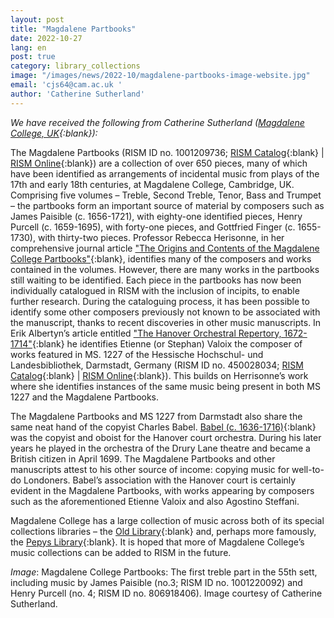 ```yaml
---
layout: post
title: "Magdalene Partbooks"
date: 2022-10-27
lang: en
post: true
category: library_collections
image: "/images/news/2022-10/magdalene-partbooks-image-website.jpg"
email: 'cjs64@cam.ac.uk '
author: 'Catherine Sutherland'
---
```


_We have received the following from Catherine Sutherland ([Magdalene College, UK](https://www.magd.cam.ac.uk/){:blank}):_  

The Magdalene Partbooks (RISM ID no. 1001209736; [RISM Catalog](https://opac.rism.info/search?id=1001209736&View=rism){:blank} \| [RISM Online](https://rism.online/sources/1001209736){:blank}) are a collection of over 650 pieces, many of which have been identified as arrangements of incidental music from plays of the 17th and early 18th centuries, at Magdalene College, Cambridge, UK. Comprising five volumes – Treble, Second Treble, Tenor, Bass and Trumpet – the partbooks form an important source of material by composers such as James Paisible (c. 1656-1721), with eighty-one identified pieces, Henry Purcell (c. 1659-1695), with forty-one pieces, and Gottfried Finger (c. 1655-1730), with thirty-two pieces. Professor Rebecca Herisonne, in her comprehensive journal article ["The Origins and Contents of the Magdalene College Partbooks"](https://opac.rism.info/search?id=lit50006997&View=rism){:blank}, identifies many of the composers and works contained in the volumes.
However, there are many works in the partbooks still waiting to be identified. Each piece in the partbooks has now been individually catalogued in RISM with the inclusion of incipits, to enable further research. During the cataloguing process, it has been possible to identify some other composers previously not known to be associated with the manuscript, thanks to recent discoveries in other music manuscripts. In Erik Albertyn’s article entitled ["The Hanover Orchestral Repertory, 1672-1714"](https://opac.rism.info/metaopac/search?View=rism&id=lit30027814&View=rism){:blank} he identifies Etienne (or Stephan) Valoix the composer of works featured in MS. 1227 of the Hessische Hochschul- und Landesbibliothek, Darmstadt, Germany (RISM ID no. 450028034; [RISM Catalog](https://opac.rism.info/search?id=450028034&View=rism){:blank} \| [RISM Online](https://rism.online/sources/450028034){:blank}). This builds on Herrisonne’s work where she identifies instances of the same music being present in both MS 1227 and the Magdalene Partbooks.  

The Magdalene Partbooks and MS 1227 from Darmstadt also share the same neat hand of the copyist Charles Babel. [Babel (c. 1636-1716)](http://www.instantharmony.net/Music/babel-recorder-manuscripts.pdf){:blank} was the copyist and oboist for the Hanover court orchestra. During his later years he played in the orchestra of the Drury Lane theatre and became a British citizen in April 1699. The Magdalene Partbooks and other manuscripts attest to his other source of income: copying music for well-to-do Londoners.  Babel’s association with the Hanover court is certainly evident in the Magdalene Partbooks, with works appearing by composers such as the aforementioned Etienne Valoix and also Agostino Steffani.  

Magdalene College has a large collection of music across both of its special collections libraries – the [Old Library](https://www.magd.cam.ac.uk/old-library-and-archives){:blank} and, perhaps more famously, the [Pepys Library](https://www.magd.cam.ac.uk/pepys){:blank}. It is hoped that more of Magdalene College’s music collections can be added to RISM in the future.   

_Image_: Magdalene College Partbooks: The first treble part in the 55th sett, including music by James Paisible (no.3; RISM ID no. 1001220092) and Henry Purcell (no. 4; RISM ID no. 806918406). Image courtesy of Catherine Sutherland.
